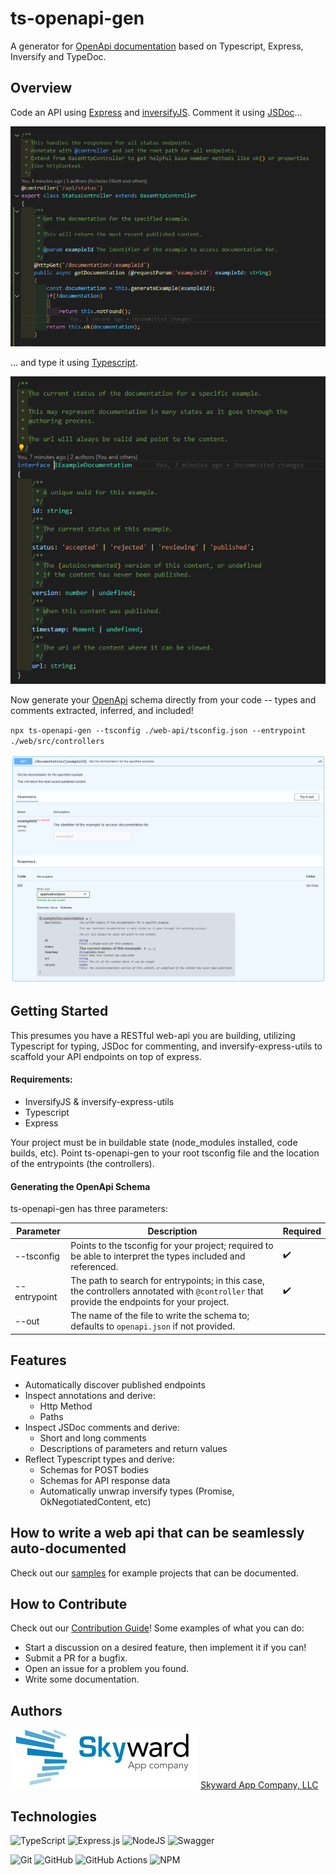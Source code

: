 # ts-openapi-gen

A generator for [OpenApi documentation](https://www.openapis.org/) based on Typescript, Express, Inversify and TypeDoc.



## Overview

Code an API using [Express](http://expressjs.com/) and [inversifyJS](https://inversify.io/). Comment it using [JSDoc](https://jsdoc.app/about-getting-started.html)...

![Endpoint Code](docs/Endpoint.png)

... and type it using [Typescript](https://www.typescriptlang.org/).

![Types](docs/Types.png)



Now generate your [OpenApi](https://www.openapis.org/) schema directly from your code -- types and comments extracted, inferred, and included!

`npx ts-openapi-gen --tsconfig ./web-api/tsconfig.json --entrypoint ./web/src/controllers`

![Generated OpenApi](docs/GeneratedDocumentation.png)

## Getting Started

This presumes you have a RESTful web-api you are building, utilizing Typescript for typing,
JSDoc for commenting, and inversify-express-utils to scaffold your API endpoints on top of express.

#### Requirements:

* InversifyJS & inversify-express-utils
* Typescript
* Express

Your project must be in buildable state (node_modules installed, code builds, etc).  Point ts-openapi-gen to your root tsconfig file and the location of the entrypoints (the controllers).

#### Generating the OpenApi Schema

ts-openapi-gen has three parameters:

|Parameter|Description|Required|
|--|-|-|
| --tsconfig | Points to the tsconfig for your project; required to be able to interpret the types included and referenced. | :heavy_check_mark: |
| --entrypoint | The path to search for entrypoints; in this case, the controllers annotated with `@controller` that provide the endpoints for your project. | :heavy_check_mark: |
| --out | The name of the file to write the schema to; defaults to `openapi.json` if not provided. | |

## Features

* Automatically discover published endpoints
* Inspect annotations and derive:
  * Http Method
  * Paths
* Inspect JSDoc comments and derive:
  * Short and long comments
  * Descriptions of parameters and return values
* Reflect Typescript types and derive:
  * Schemas for POST bodies
  * Schemas for API response data
  * Automatically unwrap inversify types (Promise, OkNegotiatedContent, etc)

## How to write a web api that can be seamlessly auto-documented

Check out our [samples](samples/getting_started) for example projects that can be documented.  

## How to Contribute

Check out our [Contribution Guide](Contributing.md)!  Some examples of what you can do:

* Start a discussion on a desired feature, then implement it if you can!
* Submit a PR for a bugfix.
* Open an issue for a problem you found.
* Write some documentation.

## Authors

![Skyward](docs/skyward.jpg)
[Skyward App Company, LLC](https://skywardapps.com)

## Technologies

![TypeScript](https://img.shields.io/badge/typescript-%23007ACC.svg?style=for-the-badge&logo=typescript&logoColor=white) ![Express.js](https://img.shields.io/badge/express.js-%23404d59.svg?style=for-the-badge&logo=express&logoColor=%2361DAFB)  ![NodeJS](https://img.shields.io/badge/node.js-6DA55F?style=for-the-badge&logo=node.js&logoColor=white) ![Swagger](https://img.shields.io/badge/-Swagger-%23Clojure?style=for-the-badge&logo=swagger&logoColor=white) 

![Git](https://img.shields.io/badge/git-%23F05033.svg?style=for-the-badge&logo=git&logoColor=white) ![GitHub](https://img.shields.io/badge/github-%23121011.svg?style=for-the-badge&logo=github&logoColor=white) ![GitHub Actions](https://img.shields.io/badge/github%20actions-%232671E5.svg?style=for-the-badge&logo=githubactions&logoColor=white)   ![NPM](https://img.shields.io/badge/NPM-%23000000.svg?style=for-the-badge&logo=npm&logoColor=white)